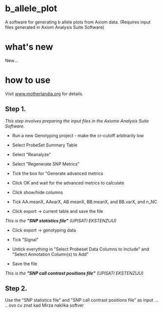 # b_allele_plot
A software for generating b allele plots from Axiom data.
(Requires input files generated in Axiom Analysis Suite Software) 

# what's new
New...

# how to use
Visit www.motherlandia.org for details.

## Step 1. 
_This step involves preparing the input files in the Axiome Analysis Suite  Software._

* Run a new Genotyping project - make the cr-cutoff arbitrarily low
* Select ProbeSet Summary Table
* Select "Reanalyze"
* Select "Regenerate SNP Metrics"
* Tick the box for "Generate advanced metrics

* Click OK and wait for the advanced metrics to calculate

* Click show/hide columns

* Tick AA.meanX, AAvarX, AB.meanX, BB.meanX, and BB.varX, and n_NC

* Click export -> current table and save the file

_This is the **"SNP statistics file"** (UPISATI EKSTENZIJU)_
  
* Click export -> genotyping data

* Tick "Signal"

* Untick everything in "Select Probeset Data Columns to Include" and "Select Annotation Column(s) to Add"

* Save the file

_This is the **"SNP call contrast positions file"**  (UPISATI EKSTENZIJU)_

## Step 2. 

Use the "SNP statistics file" and "SNP call contrast positions file" as input ... 
.. ovo cu znat kad Mirza naklika softver
